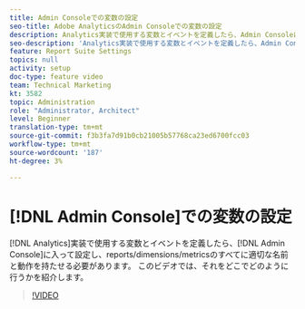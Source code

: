 ```yaml
---
title: Admin Consoleでの変数の設定
seo-title: Adobe AnalyticsのAdmin Consoleでの変数の設定
description: Analytics実装で使用する変数とイベントを定義したら、Admin Consoleに入って設定し、レポート/ディメンション/指標のすべてに適切な名前と動作を持たせる必要があります。 このビデオでは、それをどこでどのように行うかを紹介します。
seo-description: 'Analytics実装で使用する変数とイベントを定義したら、Admin Consoleに入って設定し、レポート/ディメンション/指標のすべてに適切な名前と動作を持たせる必要があります。 このビデオでは、それをどこでどのように行うかを紹介します。 Adobe Analytics '
feature: Report Suite Settings
topics: null
activity: setup
doc-type: feature video
team: Technical Marketing
kt: 3582
topic: Administration
role: "Administrator, Architect"
level: Beginner
translation-type: tm+mt
source-git-commit: f3b3fa7d91b0cb21005b57768ca23ed6700fcc03
workflow-type: tm+mt
source-wordcount: '187'
ht-degree: 3%

---
```



# [!DNL Admin Console]での変数の設定

[!DNL Analytics]実装で使用する変数とイベントを定義したら、[!DNL Admin Console]に入って設定し、reports/dimensions/metricsのすべてに適切な名前と動作を持たせる必要があります。 このビデオでは、それをどこでどのように行うかを紹介します。

>[!VIDEO](https://video.tv.adobe.com/v/28755/?quality=12)
